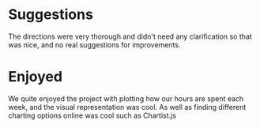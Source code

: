 # Suggestions
The directions were very thorough and didn't need any clarification so that was nice, and no real suggestions for improvements.

# Enjoyed
We quite enjoyed the project with plotting how our hours are spent each week, and the visual representation was cool.
As well as finding different charting options online was cool such as Chartist.js